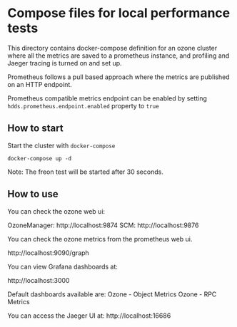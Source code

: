 <!---
  Licensed under the Apache License, Version 2.0 (the "License");
  you may not use this file except in compliance with the License.
  You may obtain a copy of the License at

   http://www.apache.org/licenses/LICENSE-2.0

  Unless required by applicable law or agreed to in writing, software
  distributed under the License is distributed on an "AS IS" BASIS,
  WITHOUT WARRANTIES OR CONDITIONS OF ANY KIND, either express or implied.
  See the License for the specific language governing permissions and
  limitations under the License. See accompanying LICENSE file.
-->

# Compose files for local performance tests

This directory contains docker-compose definition for an ozone cluster where
all the metrics are saved to a prometheus instance, and profiling and Jaeger
tracing is turned on and set up.

Prometheus follows a pull based approach where the metrics are published
 on an HTTP endpoint.

Prometheus compatible metrics endpoint can be enabled by setting `hdds.prometheus.endpoint.enabled` property to `true`

## How to start

Start the cluster with `docker-compose`

```
docker-compose up -d
```

Note: The freon test will be started after 30 seconds.

## How to use

You can check the ozone web ui:

OzoneManager: http://localhost:9874
SCM: http://localhost:9876

You can check the ozone metrics from the prometheus web ui.

http://localhost:9090/graph

You can view Grafana dashboards at:

http://localhost:3000

Default dashboards available are:
Ozone - Object Metrics
Ozone - RPC Metrics

You can access the Jaeger UI at:
http://localhost:16686